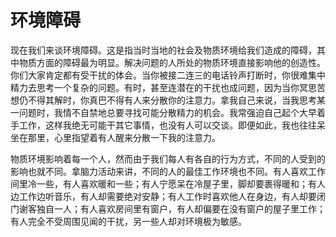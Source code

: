 # 环境障碍

现在我们来谈环境障碍。这是指当时当地的社会及物质环境给我们造成的障碍，其中物质方面的障碍最为明显。解决问题的人所处的物质环境直接影响他的创造性。你们大家肯定都有受干扰的体会。当你被接二连三的电话铃声打断时，你很难集中精力去思考一个复杂的问题。有时，甚至连潜在的干扰也成问题，因为当你冥思苦想仍不得其解时，你真巴不得有人来分散你的注意力。拿我自己来说，当我思考某一问题时，我情不自禁地总要寻找可能分散精力的机会。我常强迫自己起个大早着手工作，这样我绝无可能干其它事情，也没有人可以交谈。即便如此，我也往往呆坐在那里，心里指望着有人醒来分散一下我的注意力。

物质环境影响着每一个人，然而由于我们每人有各自的行为方式，不同的人受到的影响也就不同。拿脑力活动来讲，不同的人的最佳工作环境也不同。有人喜欢工作间里冷一些，有人喜欢暖和一些；有人宁愿呆在冷屋子里，脚却要裹得暖和；有人边工作边听音乐，有人却需要绝对安静；有人工作时喜欢他人在身边，有人却要闭门谢客独自一人；有人喜欢房间里有窗户，有人却偏要在没有窗户的屋子里工作；有人完全不受周围见闻的干扰，另一些人却对环境极为敏感。

